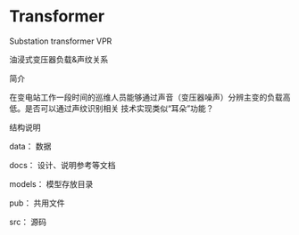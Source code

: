 # Transformer
Substation transformer VPR

油浸式变压器负载&声纹关系

简介

在变电站工作一段时间的巡维人员能够通过声音（变压器噪声）分辨主变的负载高低。是否可以通过声纹识别相关
技术实现类似“耳朵”功能？


结构说明

data：   数据

docs：   设计、说明参考等文档

models： 模型存放目录

pub：    共用文件

src：    源码

